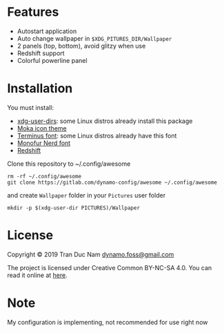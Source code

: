 Features
========

* Autostart application
* Auto change wallpaper in `$XDG_PITURES_DIR/Wallpaper`
* 2 panels (top, bottom), avoid glitzy when use
* Redshift support
* Colorful powerline panel

Installation
=============

You must install:
* [xdg-user-dirs](https://www.freedesktop.org/wiki/Software/xdg-user-dirs/): some Linux distros already install this package
* [Moka icon theme](https://github.com/snwh/moka-icon-theme)
* [Terminus font](http://terminus-font.sourceforge.net): some Linux distros already have this font
* [Monofur Nerd font](https://github.com/ryanoasis/nerd-fonts/tree/master/patched-fonts/Monofur)
* [Redshift](http://jonls.dk/redshift/)

Clone this repository to ~/.config/awesome
```
rm -rf ~/.config/awesome
git clone https://gitlab.com/dynamo-config/awesome ~/.config/awesome
```
and create `Wallpaper` folder in your `Pictures` user folder
```
mkdir -p $(xdg-user-dir PICTURES)/Wallpaper
```

License
========

Copyright © 2019 Tran Duc Nam <dynamo.foss@gmail.com>

The project is licensed under Creative Common BY-NC-SA 4.0.
You can read it online at [here](http://creativecommons.org/licenses/by-nc-sa/4.0/).

Note
=====

My configuration is implementing, not recommended for use right now
